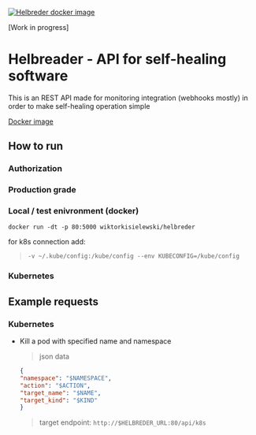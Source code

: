 [![Helbreder docker image](https://github.com/wiktorkisielewski/helbreder/actions/workflows/image_builder.yml/badge.svg?branch=main)](https://github.com/wiktorkisielewski/helbreder/actions/workflows/image_builder.yml)

[Work in progress] 

# Helbreader - API for self-healing software

This is an REST API made for monitoring integration (webhooks mostly) in order to make self-healing operation simple

[Docker image](https://hub.docker.com/repository/docker/wiktorkisielewski/helbreder)

## How to run

### Authorization



### Production grade



### Local / test enivronment (docker)

`docker run -dt -p 80:5000 wiktorkisielewski/helbreder`

for k8s connection add: 

> `-v ~/.kube/config:/kube/config --env KUBECONFIG=/kube/config `

### Kubernetes

## Example requests

### Kubernetes 

- Kill a pod with specified name and namespace

    > json data

    ```json
    {
    "namespace": "$NAMESPACE", 
    "action": "$ACTION", 
    "target_name": "$NAME", 
    "target_kind": "$KIND"
    }
    ```

    > target endpoint: `http://$HELBREDER_URL:80/api/k8s`
